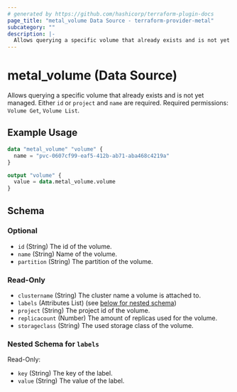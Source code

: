 ```yaml
---
# generated by https://github.com/hashicorp/terraform-plugin-docs
page_title: "metal_volume Data Source - terraform-provider-metal"
subcategory: ""
description: |-
  Allows querying a specific volume that already exists and is not yet managed. Either id or project and name are required. Required permissions: Volume Get, Volume List.
---
```


# metal_volume (Data Source)

Allows querying a specific volume that already exists and is not yet managed. Either `id` or `project` and `name` are required. Required permissions: `Volume Get`, `Volume List`.

## Example Usage

```terraform
data "metal_volume" "volume" {
  name = "pvc-0607cf99-eaf5-412b-ab71-aba468c4219a"
}

output "volume" {
  value = data.metal_volume.volume
}
```

<!-- schema generated by tfplugindocs -->
## Schema

### Optional

- `id` (String) The id of the volume.
- `name` (String) Name of the volume.
- `partition` (String) The partition of the volume.

### Read-Only

- `clustername` (String) The cluster name a volume is attached to.
- `labels` (Attributes List) (see [below for nested schema](#nestedatt--labels))
- `project` (String) The project id of the volume.
- `replicacount` (Number) The amount of replicas used for the volume.
- `storageclass` (String) The used storage class of the volume.

<a id="nestedatt--labels"></a>
### Nested Schema for `labels`

Read-Only:

- `key` (String) The key of the label.
- `value` (String) The value of the label.
